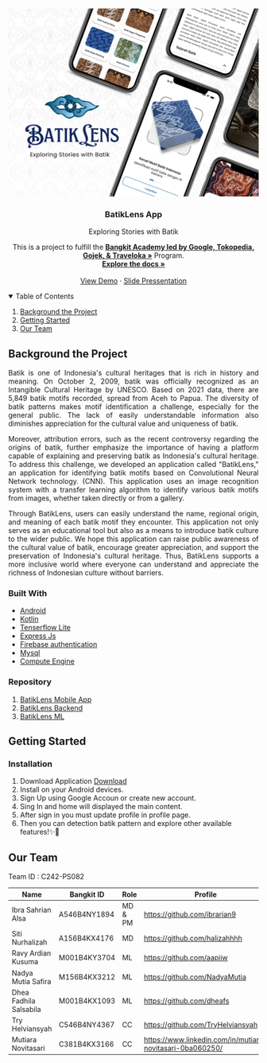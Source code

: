 <!-- PROJECT LOGO -->
<br />
<p align="center">
  <a href="https://github.com/BatikLensApp">
    <img src="Banner_new.jpg" alt="Logo">
  </a>

  <h3 align="center">BatikLens App</h3>
  <p align="center">Exploring Stories with Batik</p>

  <p align="center">
   This is a project to fulfill the  <a href="https://grow.google/intl/id_id/bangkit/"><strong>Bangkit Academy led by Google, Tokopedia, Gojek, & Traveloka »</strong></a>
   Program.
    <br />
    <a href=""><strong>Explore the docs »</strong></a>
    <br />
    <br />
    <a href="">View Demo</a>
    ·
    <a href="">Slide Pressentation</a>
  </p>
</p>

<!-- TABLE OF CONTENTS -->
<details open="open">
  <summary>Table of Contents</summary>
  <ol>
    <li><a href="#background-the-Project">Background the Project</a></li>
    <li><a href="#getting-started">Getting Started</a></li>
    <li><a href="#our-team">Our Team</a></li>
  </ol>
</details>

<!-- ABOUT THE PROJECT -->

## Background the Project
<p align="justify">
Batik is one of Indonesia's cultural heritages that is rich in history and meaning. On October 2, 2009, batik was officially recognized as an Intangible Cultural Heritage by UNESCO. Based on 2021 data, there are 5,849 batik motifs recorded, spread from Aceh to Papua. The diversity of batik patterns makes motif identification a challenge, especially for the general public. The lack of easily understandable information also diminishes appreciation for the cultural value and uniqueness of batik.</p>
<p align="justify">
Moreover, attribution errors, such as the recent controversy regarding the origins of batik, further emphasize the importance of having a platform capable of explaining and preserving batik as Indonesia's cultural heritage. To address this challenge, we developed an application called "BatikLens," an application for identifying batik motifs based on Convolutional Neural Network technology. (CNN). This application uses an image recognition system with a transfer learning algorithm to identify various batik motifs from images, whether taken directly or from a gallery. </p>
<p align="justify">
Through BatikLens, users can easily understand the name, regional origin, and meaning of each batik motif they encounter. This application not only serves as an educational tool but also as a means to introduce batik culture to the wider public. We hope this application can raise public awareness of the cultural value of batik, encourage greater appreciation, and support the preservation of Indonesia's cultural heritage. Thus, BatikLens supports a more inclusive world where everyone can understand and appreciate the richness of Indonesian culture without barriers.
</p>

### Built With

- [Android](https://www.android.com/)
- [Kotlin](https://kotlinlang.org/)
- [Tenserflow Lite](https://www.tensorflow.org/lite)
- [Express Js](https://expressjs.com/)
- [Firebase authentication](https://firebase.google.com/docs/auth)
- [Mysql](https://www.mysql.com/)
- [Compute Engine](https://cloud.google.com/compute)

### Repository

1. [BatikLens Mobile App](https://github.com/BatikLensApp/MD-BatikLensApp)
2. [BatikLens Backend](https://github.com/BatikLensApp/CC-BatikLensApp)<br />
3. [BatikLens ML](https://github.com/BatikLensApp/ML-BatikLensApp)

<!-- GETTING STARTED -->

## Getting Started

### Installation

1. Download Application  [Download](https://drive.google.com/drive/folders/1odF3C9LDv3druH4rMFAwMkVkN0P8m02p?usp=sharing)
2. Install on your Android devices.
3. Sign Up using Google Accoun or create new account.
4. Sing In and home will displayed the main content.
5. After sign in you must update profile in profile page.
6. Then you can detection batik pattern and explore other available features!✨🎨

<!-- OUR TEAM -->

## Our Team 
<p>Team ID : C242-PS082</p>

| Name | Bangkit ID | Role |Profile |
| ------ | ------ | ------ | ------ |
Ibra Sahrian Alsa | A546B4NY1894 | MD & PM | https://github.com/ibrarian9
Siti Nurhalizah | A156B4KX4176 | MD | https://github.com/halizahhhh 
Ravy Ardian Kusuma | M001B4KY3704 | ML | https://github.com/aapiiw
Nadya Mutia Safira | M156B4KX3212 | ML | https://github.com/NadyaMutia
Dhea Fadhila Salsabila | M001B4KX1093 | ML | https://github.com/dheafs
Try Helviansyah | C546B4NY4367 | CC | https://github.com/TryHelviansyah
Mutiara Novitasari | C381B4KX3166 | CC | https://www.linkedin.com/in/mutiara-novitasari-0ba060250/
